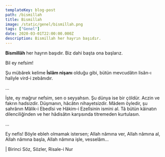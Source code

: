 ```yaml
---
templateKey: blog-post
path: /bismillah
title: Bismillah
image: /static/genel/bismillah.png
tags: ["Genel"]
date: 2020-03-01T22:00:00.000Z
description: Bismillah her hayrın başıdır.
---
```

**Bismillâh** her hayrın başıdır. Biz dahi başta ona başlarız.

Bil ey nefsim!

Şu mübârek kelime **İslâm nişanı** olduğu gibi, bütün mevcudâtın lisân-ı haliyle vird-i zebânıdır.

...

İşte, ey mağrur nefsim, sen o seyyahsın. Şu dünya ise bir çöldür. Aczin ve fakrın hadsizdir. Düşmanın, hâcâtın nihayetsizdir. Mâdem öyledir, şu sahrânın Mâlik-i Ebedîsi ve Hâkim-i Ezelîsinin ismini al. Tâ bütün kâinatın dilenciliğinden ve her hâdisâtın karşısında titremeden kurtulasın.

...

Ey nefis! Böyle ebleh olmamak istersen; Allah nâmına ver, Allah nâmına al, Allah nâmına başla, Allah nâmına işle, vesselâm...

| Birinci Söz, Sözler, Risale-i Nur

